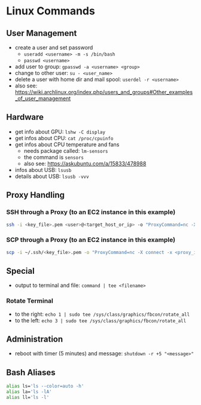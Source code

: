 # Linux Commands

## User Management

- create a user and set password
  - `useradd <username> -m -s /bin/bash`
  - `passwd <username>`
- add user to group: `gpasswd -a <username> <group>`
- change to other user: `su - <user_name>`
- delete a user with home dir and mail spool: `userdel -r <username>`
- also see: <https://wiki.archlinux.org/index.php/users_and_groups#Other_examples_of_user_management>

## Hardware

- get info about GPU: `lshw -C display`
- get infos about CPU: `cat /proc/cpuinfo`
- get infos about CPU temperature and fans
  - needs package called: `lm-sensors`
  - the command is `sensors`
  - also see: <https://askubuntu.com/a/15833/478988>
- infos about USB: `lsusb`
- details about USB: `lsusb -vvv`

## Proxy Handling

### SSH through a Proxy (to an EC2 instance in this example)

```bash
ssh -i <key_file>.pem <user>@<target_host_or_ip> -o "ProxyCommand=nc -X connect -x <proxy_ip>:<proxy_port> %h %p"
```

### SCP through a Proxy (to an EC2 instance in this example)

```bash
scp -i ~/.ssh/<key_file>.pem -o "ProxyCommand=nc -X connect -x <proxy_ip>:<proxy_port> %h %p" <file> <user>@<target_host_or_ip>:
```

## Special

- output to terminal and file: `command | tee <filename>`

### Rotate Terminal

- to the right: `echo 1 | sudo tee /sys/class/graphics/fbcon/rotate_all`
- to the left: `echo 3 | sudo tee /sys/class/graphics/fbcon/rotate_all`

## Administration

- reboot with timer (5 minutes) and message: `shutdown -r +5 "<message>"`

## Bash Aliases

```bash
alias ls='ls --color=auto -h'
alias la='ls -lA'
alias ll='ls -l'
```
